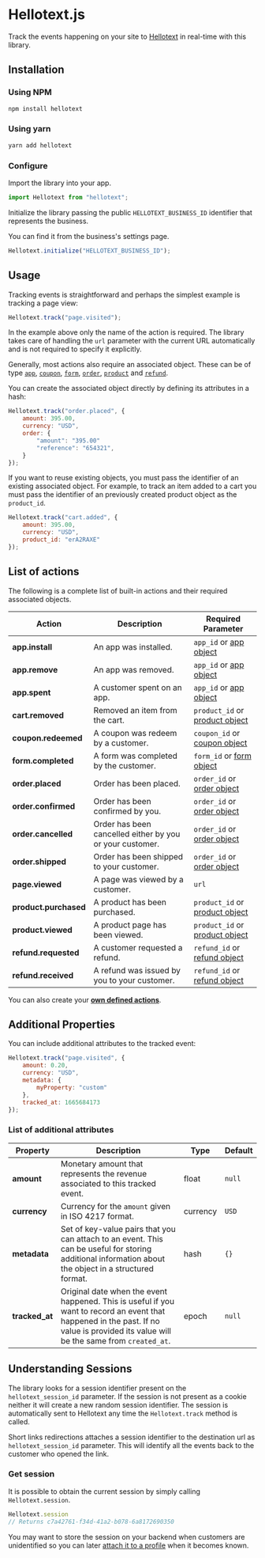 # Hellotext.js

Track the events happening on your site to [Hellotext](https://www.hellotext.com) in real-time with this library. 

## Installation 

### Using NPM

```bash
npm install hellotext
```

### Using yarn

```bash
yarn add hellotext
```

### Configure

Import the library into your app.

```javascript
import Hellotext from "hellotext";
```

Initialize the library passing the public `HELLOTEXT_BUSINESS_ID` identifier that represents the business.

You can find it from the business's settings page.

```javascript
Hellotext.initialize("HELLOTEXT_BUSINESS_ID");
```


## Usage

Tracking events is straightforward and perhaps the simplest example is tracking a page view:

```javascript
Hellotext.track("page.visited");
```

In the example above only the name of the action is required. The library takes care of handling the `url` parameter with the current URL automatically and is not required to specify it explicitly.

Generally, most actions also require an associated object. These can be of type [`app`](https://www.hellotext.com/api#apps), [`coupon`](https://www.hellotext.com/api#coupons), [`form`](https://www.hellotext.com/api#forms), [`order`](https://www.hellotext.com/api#orders), [`product`](https://www.hellotext.com/api#products) and [`refund`](https://www.hellotext.com/api#refunds).

You can create the associated object directly by defining its attributes in a hash:

```javascript
Hellotext.track("order.placed", {
    amount: 395.00, 
    currency: "USD",
    order: {
        "amount": "395.00"
        "reference": "654321",
    }
});
```

If you want to reuse existing objects, you must pass the identifier of an existing associated object. For example, to track an item added to a cart you must pass the identifier of an previously created product object as the `product_id`.

```javascript
Hellotext.track("cart.added", {
    amount: 395.00, 
    currency: "USD",
    product_id: "erA2RAXE"
});
```

## List of actions

The following is a complete list of built-in actions and their required associated objects. 

| Action | Description | Required Parameter |
| --- | --- | --- |
| **app.install** | An app was installed. | `app_id` or [app object](https://www.hellotext.com/api#app)
| **app.remove** | An app was removed. | `app_id` or [app object](https://www.hellotext.com/api#app)
| **app.spent** | A customer spent on an app. | `app_id` or [app object](https://www.hellotext.com/api#app)
| **cart.removed** | Removed an item from the cart. | `product_id` or [product object](https://www.hellotext.com/api#products)
| **coupon.redeemed** | A coupon was redeem by a customer. | `coupon_id` or [coupon object](https://www.hellotext.com/api#coupons)
| **form.completed** | A form was completed by the customer. | `form_id` or [form object](https://www.hellotext.com/api#forms)
| **order.placed** | Order has been placed. | `order_id` or [order object](https://www.hellotext.com/api#orders)
| **order.confirmed** | Order has been confirmed by you. | `order_id` or [order object](https://www.hellotext.com/api#orders)
| **order.cancelled** | Order has been cancelled either by you or your customer. | `order_id` or [order object](https://www.hellotext.com/api#orders)
| **order.shipped** | Order has been shipped to your customer. | `order_id` or [order object](https://www.hellotext.com/api#orders)
| **page.viewed** |  A page was viewed by a customer. | `url`
| **product.purchased** | A product has been purchased. | `product_id` or [product object](https://www.hellotext.com/api#products)
| **product.viewed** | A product page has been viewed. | `product_id` or [product object](https://www.hellotext.com/api#products)
| **refund.requested** | A customer requested a refund. | `refund_id` or [refund object](https://www.hellotext.com/api#refunds)
| **refund.received** | A refund was issued by you to your customer. | `refund_id` or [refund object](https://www.hellotext.com/api#refunds)

You can also create your **[own defined actions](https://www.hellotext.com/api#actions)**.

## Additional Properties

You can include additional attributes to the tracked event:

```javascript
Hellotext.track("page.visited", {
    amount: 0.20, 
    currency: "USD",
    metadata: {
        myProperty: "custom"
    },
    tracked_at: 1665684173
});
```

### List of additional attributes

| Property | Description | Type | Default |
| --- | --- | --- | --- |
| **amount** | Monetary amount that represents the revenue associated to this tracked event. | float | `null`
| **currency** | Currency for the `amount` given in ISO 4217 format.  | currency | `USD`
| **metadata** | Set of key-value pairs that you can attach to an event. This can be useful for storing additional information about the object in a structured format. | hash | `{}`
| **tracked_at** | Original date when the event happened. This is useful if you want to record an event that happened in the past. If no value is provided its value will be the same from `created_at`. | epoch | `null`


## Understanding Sessions

The library looks for a session identifier present on the `hellotext_session_id` parameter. If the session is not present as a cookie neither it will create a new random session identifier. The session is automatically sent to Hellotext any time the `Hellotext.track` method is called. 

Short links redirections attaches a session identifier to the destination url as `hellotext_session_id` parameter. This will identify all the events back to the customer who opened the link.

### Get session

It is possible to obtain the current session by simply calling `Hellotext.session`. 

```javascript
Hellotext.session
// Returns c7a42761-f34d-41a2-b078-6a8172690350
```

You may want to store the session on your backend when customers are unidentified so you can later [attach it to a profile](https://www.hellotext.com/api#attach_session) when it becomes known.